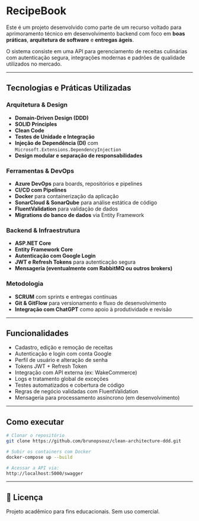 # RecipeBook 

Este é um projeto desenvolvido como parte de um recurso voltado para aprimoramento técnico em desenvolvimento backend com foco em **boas práticas**, **arquitetura de software** e **entregas ágeis**.

O sistema consiste em uma API para gerenciamento de receitas culinárias com autenticação segura, integrações modernas e padrões de qualidade utilizados no mercado.

---

## Tecnologias e Práticas Utilizadas

### Arquitetura & Design
- **Domain-Driven Design (DDD)**
- **SOLID Principles**
- **Clean Code**
- **Testes de Unidade e Integração**
- **Injeção de Dependência (DI)** com `Microsoft.Extensions.DependencyInjection`
- **Design modular e separação de responsabilidades**

###  Ferramentas & DevOps
- **Azure DevOps** para boards, repositórios e pipelines
- **CI/CD com Pipelines**
- **Docker** para containerização da aplicação
- **SonarCloud & SonarQube** para análise estática de código
- **FluentValidation** para validação de dados
- **Migrations do banco de dados** via Entity Framework

### Backend & Infraestrutura
- **ASP.NET Core**
- **Entity Framework Core**
- **Autenticação com Google Login**
- **JWT e Refresh Tokens** para autenticação segura
- **Mensageria (eventualmente com RabbitMQ ou outros brokers)**

### Metodologia
- **SCRUM** com sprints e entregas contínuas
- **Git & GitFlow** para versionamento e fluxo de desenvolvimento
- **Integração com ChatGPT** como apoio à produtividade e revisão

---

## Funcionalidades

- Cadastro, edição e remoção de receitas
- Autenticação e login com conta Google
- Perfil de usuário e alteração de senha
- Tokens JWT + Refresh Token
- Integração com API externa (ex: WakeCommerce)
- Logs e tratamento global de exceções
- Testes automatizados e cobertura de código
- Regras de negócio validadas com FluentValidation
- Mensageria para processamento assíncrono (em desenvolvimento)

---

## Como executar

```bash
# Clonar o repositório
git clone https://github.com/brunopsouz/clean-architecture-ddd.git

# Subir os containers com Docker
docker-compose up --build

# Acessar a API via:
http://localhost:5000/swagger
```
---

## 📄 Licença
Projeto acadêmico para fins educacionais. Sem uso comercial.
